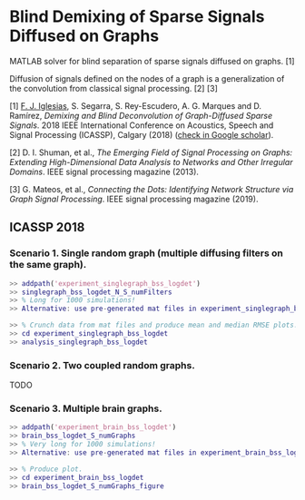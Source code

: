 # Blind Demixing of Sparse Signals Diffused on Graphs

MATLAB solver for blind separation of sparse signals diffused on graphs. [1]

Diffusion of signals defined on the nodes of a graph is a generalization of the convolution from classical signal processing. [2] [3]

[1] [F. J. Iglesias](https://github.com/iglesias), S. Segarra, S. Rey-Escudero, A. G. Marques and D. Ramírez, *Demixing and Blind Deconvolution of Graph-Diffused Sparse Signals*. 2018 IEEE International Conference on Acoustics, Speech and Signal Processing (ICASSP), Calgary (2018) ([check in Google scholar](https://scholar.google.com/citations?view_op=view_citation&hl=en&user=H0okuHUAAAAJ&citation_for_view=H0okuHUAAAAJ:_xSYboBqXhAC)).

[2] D. I. Shuman, et al., *The Emerging Field of Signal Processing on Graphs: Extending High-Dimensional Data Analysis to Networks and Other Irregular Domains*. IEEE signal processing magazine (2013).

[3] G. Mateos, et al., *Connecting the Dots: Identifying Network Structure via Graph Signal Processing*. IEEE signal processing magazine (2019).


## ICASSP 2018

### Scenario 1. Single random graph (multiple diffusing filters on the same graph).

```Matlab
>> addpath('experiment_singlegraph_bss_logdet')
>> singlegraph_bss_logdet_N_S_numFilters
>> % Long for 1000 simulations!
>> Alternative: use pre-generated mat files in experiment_singlegraph_bss_logdet.

>> % Crunch data from mat files and produce mean and median RMSE plots.
>> cd experiment_singlegraph_bss_logdet
>> analysis_singlegraph_bss_logdet
```

### Scenario 2. Two coupled random graphs.
TODO

### Scenario 3. Multiple brain graphs.

```Matlab
>> addpath('experiment_brain_bss_logdet')
>> brain_bss_logdet_S_numGraphs
>> % Very long for 1000 simulations!
>> Alternative: use pre-generated mat files in experiment_brain_bss_logdet.

>> % Produce plot.
>> cd experiment_brain_bss_logdet
>> brain_bss_logdet_S_numGraphs_figure
```
